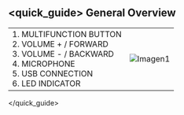 ## <quick_guide> General Overview

|  |  |
|:-------|:-------|
|1. MULTIFUNCTION BUTTON  <br> 2.	VOLUME + / FORWARD <br> 3.	VOLUME - / BACKWARD  <br> 4.	MICROPHONE <br> 5.	USB CONNECTION <br> 6.	LED INDICATOR|![Imagen1](http://static.energysistem.com/images/manuals/39930/52e7dcfe953ce.jpg)|
</quick_guide>
